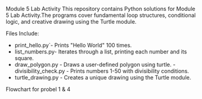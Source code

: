 Module 5 Lab Activity
This repository contains Python solutions for Module 5 Lab Activity.The programs cover fundamental loop structures, conditional logic, and creative drawing using the Turtle module.

Files Include:
- print_hello.py`- Prints "Hello World" 100 times.
- list_numbers.py- Iterates through a list, printing each number and its square.
- draw_polygon.py - Draws a user-defined polygon using turtle.
  -divisibility_check.py - Prints numbers 1-50 with divisibility conditions.
- turtle_drawing.py - Creates a unique drawing using the Turtle module.

Flowchart for probel 1 & 4
